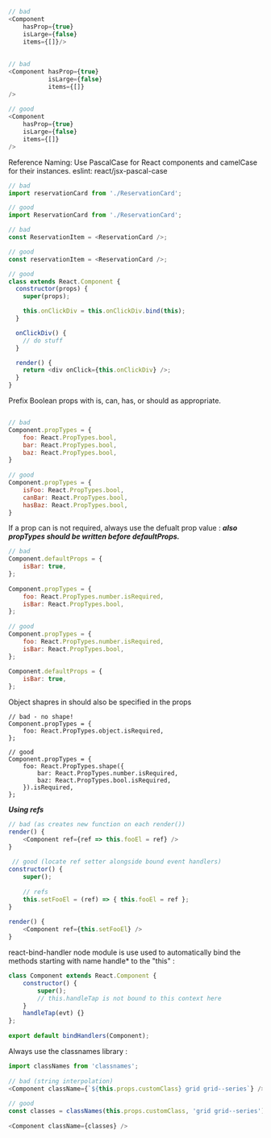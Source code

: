 
```javascript
// bad
<Component
    hasProp={true}
    isLarge={false}
    items={[]}/>
 
 
// bad
<Component hasProp={true}
           isLarge={false}
           items={[]}
/>
  
// good
<Component
    hasProp={true}
    isLarge={false}
    items={[]}
/>
```

Reference Naming: Use PascalCase for React components and camelCase for their instances. eslint: react/jsx-pascal-case


```javascript
// bad
import reservationCard from './ReservationCard';

// good
import ReservationCard from './ReservationCard';

// bad
const ReservationItem = <ReservationCard />;

// good
const reservationItem = <ReservationCard />;

```


```javascript
// good
class extends React.Component {
  constructor(props) {
    super(props);

    this.onClickDiv = this.onClickDiv.bind(this);
  }

  onClickDiv() {
    // do stuff
  }

  render() {
    return <div onClick={this.onClickDiv} />;
  }
}
```
Prefix Boolean props with is, can, has, or should as appropriate.
```javascript

// bad
Component.propTypes = {
    foo: React.PropTypes.bool,
    bar: React.PropTypes.bool,
    baz: React.PropTypes.bool,
}
 
// good
Component.propTypes = {
    isFoo: React.PropTypes.bool,
    canBar: React.PropTypes.bool,
    hasBaz: React.PropTypes.bool,
}
```
If a prop can is not required, always use the defualt prop value : 
***also  propTypes should be written before defaultProps.***
```javascript
// bad
Component.defaultProps = {
    isBar: true,
};
  
Component.propTypes = {
    foo: React.PropTypes.number.isRequired,
    isBar: React.PropTypes.bool,
};
 
// good
Component.propTypes = {
    foo: React.PropTypes.number.isRequired,
    isBar: React.PropTypes.bool,
};
  
Component.defaultProps = {
    isBar: true,
};
```

Object shapres in should also be specified in the props
```javasript
// bad - no shape!
Component.propTypes = {
    foo: React.PropTypes.object.isRequired,
};
 
// good
Component.propTypes = {
    foo: React.PropTypes.shape({
        bar: React.PropTypes.number.isRequired,
        baz: React.PropTypes.bool.isRequired,
    }).isRequired,
};
```

***Using refs***
```javascript
// bad (as creates new function on each render())
render() {
    <Component ref={ref => this.fooEl = ref} />
}
 
 // good (locate ref setter alongside bound event handlers)
constructor() {
    super();
 
    // refs
    this.setFooEl = (ref) => { this.fooEl = ref };
}
 
render() {
    <Component ref={this.setFooEl} />
}
```

react-bind-handler node module is use used to automatically bind the methods starting with name handle* to the "this" : 
```javascript
class Component extends React.Component {
    constructor() {
        super();
        // this.handleTap is not bound to this context here
    }
    handleTap(evt) {}
};
 
export default bindHandlers(Component); 
```
            
Always use the classnames library  : 
```javascript
import classNames from 'classnames';
 
// bad (string interpolation)
<Component className={`${this.props.customClass} grid grid--series`} /> 
 
// good
const classes = classNames(this.props.customClass, 'grid grid--series');
 
<Component className={classes} />  
```



